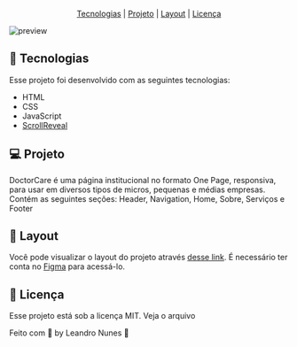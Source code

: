 <p align="center">
  <a href="#-Tecnologias">Tecnologias</a> |
  <a href="#-Projeto">Projeto</a> |
  <a href="#-Layout">Layout</a> |
  <a href="#-Licença">Licença</a>
</p>

![preview](https://user-images.githubusercontent.com/99052605/172709306-debff6aa-25c8-4eeb-85ff-964b31215b7a.jpg)

## 🚀 Tecnologias
Esse projeto foi desenvolvido com as seguintes tecnologias:

+ HTML
+ CSS
+ JavaScript
+ <a href="https://scrollrevealjs.org/">ScrollReveal</a>

## 💻 Projeto
DoctorCare é uma página institucional no formato One Page, responsiva, para usar em diversos tipos de micros, pequenas e médias empresas. Contém as seguintes seções: Header, Navigation, Home, Sobre, Serviços e Footer

## 🔖 Layout
Você pode visualizar o layout do projeto através <a href="https://www.figma.com/community/file/1102912263666619803">desse link</a>. É necessário ter conta no <a href="https://www.figma.com/files/recent?fuid=1102968563677691331">Figma</a> para acessá-lo.

## 📝 Licença
Esse projeto está sob a licença MIT. Veja o arquivo <a href="https://github.com/leonunesdev/Doctor_Care/blob/main/LICENSE"></a>

Feito com 💜 by Leandro Nunes 👋
